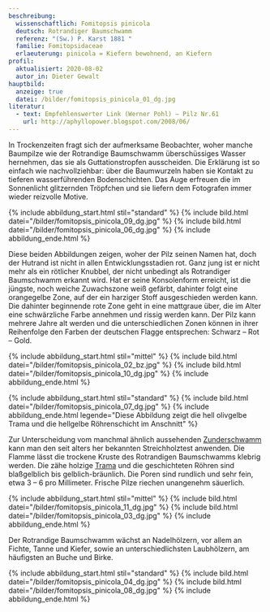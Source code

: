 ```yaml
---
beschreibung:
  wissenschaftlich: Fomitopsis pinicola
  deutsch: Rotrandiger Baumschwamm
  referenz: "(Sw.) P. Karst 1881 "
  familie: Fomitopsidaceae
  erlaeuterung: pinicola = Kiefern bewohnend, an Kiefern
profil:
  aktualisiert: 2020-08-02
  autor_in: Dieter Gewalt
hauptbild:
  anzeige: true
  datei: /bilder/fomitopsis_pinicola_01_dg.jpg
literatur:
  - text: Empfehlenswerter Link (Werner Pohl) – Pilz Nr.61
    url: http://aphyllopower.blogspot.com/2008/06/
---
```

In Trockenzeiten fragt sich der aufmerksame Beobachter, woher manche Baumpilze wie der Rotrandige Baumschwamm überschüssiges Wasser hernehmen, das sie als Guttationstropfen ausscheiden. Die Erklärung ist so einfach wie nachvollziehbar: über die Baumwurzeln haben sie Kontakt zu tieferen wasserführenden Bodenschichten. Das Auge erfreuen die im Sonnenlicht glitzernden Tröpfchen und sie liefern dem Fotografen immer wieder reizvolle Motive.

{% include abbildung_start.html stil="standard" %}
{% include bild.html datei="/bilder/fomitopsis_pinicola_09_dg.jpg" %}
{% include bild.html datei="/bilder/fomitopsis_pinicola_06_dg.jpg" %}
{% include abbildung_ende.html %}

Diese beiden Abbildungen zeigen, woher der Pilz seinen Namen hat, doch der Hutrand ist nicht in allen Entwicklungsstadien rot. Ganz jung ist er nicht mehr als ein rötlicher Knubbel, der nicht unbedingt als Rotrandiger Baumschwamm erkannt wird. Hat er seine Konsolenform erreicht, ist die jüngste, noch weiche Zuwachszone weiß gefärbt, dahinter folgt eine orangegelbe Zone, auf der ein harziger Stoff ausgeschieden werden kann. Die dahinter beginnende rote Zone geht in eine mattgraue über, die im Alter eine schwärzliche Farbe annehmen und rissig werden kann. Der Pilz kann mehrere Jahre alt werden und die unterschiedlichen Zonen können in ihrer Reihenfolge den Farben der deutschen Flagge entsprechen: Schwarz – Rot – Gold.

{% include abbildung_start.html stil="mittel" %}
{% include bild.html datei="/bilder/fomitopsis_pinicola_02_bz.jpg" %}
{% include bild.html datei="/bilder/fomitopsis_pinicola_10_dg.jpg" %}
{% include abbildung_ende.html %}

{% include abbildung_start.html stil="standard" %}
{% include bild.html datei="/bilder/fomitopsis_pinicola_07_dg.jpg" %}
{% include abbildung_ende.html legende="Diese Abbildung zeigt die hell olivgelbe Trama und die hellgelbe Röhrenschicht im Anschnitt" %}

Zur Unterscheidung vom manchmal ähnlich aussehenden [Zunderschwamm](/pilze/fomes-fomentarius-zunderschwamm) kann man den seit alters her bekannten Streichholztest anwenden. Die Flamme lässt die trockene Kruste des Rotrandigen Baumschwamms klebrig werden. Die zähe holzige [Trama](Trama "Glossar") und die geschichteten Röhren sind blaßgelblich bis gelblich-bräunlich. Die Poren sind rundlich und sehr fein, etwa 3 – 6 pro Millimeter. Frische Pilze riechen unangenehm säuerlich.

{% include abbildung_start.html stil="mittel" %}
{% include bild.html datei="/bilder/fomitopsis_pinicola_11_dg.jpg" %}
{% include bild.html datei="/bilder/fomitopsis_pinicola_03_dg.jpg" %}
{% include abbildung_ende.html %}

Der Rotrandige Baumschwamm wächst an Nadelhölzern, vor allem an Fichte, Tanne und Kiefer, sowie an unterschiedlichsten Laubhölzern, am häufigsten an Buche und Birke.

{% include abbildung_start.html stil="standard" %}
{% include bild.html datei="/bilder/fomitopsis_pinicola_04_dg.jpg" %}
{% include bild.html datei="/bilder/fomitopsis_pinicola_08_dg.jpg" %}
{% include abbildung_ende.html %}